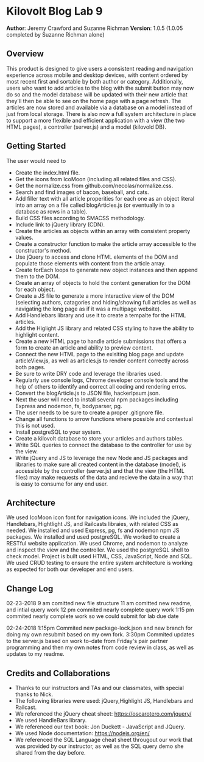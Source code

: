 # Kilovolt Blog Lab 9

**Author**: Jeremy Crawford and Suzanne Richman
**Version**: 1.0.5 (1.0.05 completed by Suzanne Richman alone)

## Overview
This product is designed to give users a consistent reading and navigation experience across mobile and desktop devices, with content ordered by most recent first and sortable by both author or category. Additionally, users who want to add articles to the blog with the submit button may now do so and the model database will be updated with their new article that they'll then be able to see on the home page with a page refresh. The articles are now stored and available via a database on a model instead of just from local storage. There is also now a full system architecture in place to support a more flexible and efficient application with a view (the two HTML pages), a controller (server.js) and a model (kilovold DB).

## Getting Started

The user would need to
* Create the index.html file.
* Get the icons from IcoMoon (including all related files and CSS).
* Get the normalize.css from github.com/necolas/normalize.css.
* Search and find images of bacon, baseball, and cats.
* Add filler text with all article properities for each one as an object literal into an array on a file called blogArticles.js (or eventually in to a database as rows in a table).
* Build CSS files according to SMACSS methodology.
* Include link to jQuery library (CDN).
* Create the articles as objects within an array with consistent property values.
* Create a constructor function to make the article array accessible to the constructor's method.
* Use jQuery to access and clone HTML elements of the DOM and populate those elements with content from the article array.
* Create forEach loops to generate new object instances and then append them to the DOM.
* Create an array of objects to hold the content generation for the DOM for each object.
* Create a JS file to generate a more interactive view of the DOM (selecting authors, catagories and hiding/showing full articles as well as navigating the long page as if it was a multipage website).
* Add Handlebars library and use it to create a tempalte for the HTML articles.
* Add the Higlight JS library and related CSS styling to have the ability to highlight content.
* Create a new HTML page to handle article submissions that offers a form to create an article and ability to preview content.
* Connect the new HTML page to the exisiting blog page and update articleView.js, as well as articles.js to render content correctly across both pages.
* Be sure to write DRY code and leverage the libraries used.
* Regularly use console logs, Chrome developer console tools and the help of others to identify and correct all coding and rendering erros.
* Convert the blogArticle.js to JSON file, hackerIpsum.json.
* Next the user will need to install several npm packages including Express and nodemon, fs, bodyparser, pg. 
* The user needs to be sure to create a proper .gitignore file.
* Change all functions to arrow functions where possible and contextual this is not used.
* Install postgreSQL to your system.
* Create a kilovolt database to store your articles and authors tables. 
* Write SQL queries to connect the database to the controller for use by the view.
* Write jQuery and JS to leverage the new Node and JS packages and libraries to make sure all created content in the database (model), is accessible by the controller (server.js) and that the view (the HTML files) may make requests of the data and recieve the data in a way that is easy to consume for any end user. 

## Architecture

We used IcoMoon icon font for navigation icons. We included the jQuery, Handlebars, Hightlight JS, and Railcasts libraies, with related CSS as needed. We installed and used Express, pg, fs and nodemon npm JS packages. We installed and used postgreSQL. We worked to create a RESTful website application. We used Chrome, and nodemon to analyze and inspect the view and the controller. We used the postgreSQL shell to check model. Project is built used HTML, CSS, JavaScript, Node and SQL. We used CRUD testing to ensure the entire system architecture is working as expected for both our developer and end users.

## Change Log
02-23-2018
9 am comitted new file structure
11 am comitted new readme, and intial query work
12 pm commited nearly complete query work
1:15 pm commited nearly complete work so we could submit for lab due date

02-24-2018
1:15pm Commited new package-lock.json and new branch for doing my own resubmit based on my own fork.
3:30pm Commited updates to the server.js based on work to-date from Friday's pair partner programming and then my own notes from code review in class, as well as updates to my readme.


## Credits and Collaborations
* Thanks to our instructors and TAs and our classmates, with special thanks to Nick.
* The following libraries were used: jQuery,Highlight JS, Handlebars and Railcast.
* We referenced the jQuery cheat sheet: https://oscarotero.com/jquery/
* We used HandleBars library.
* We referenced our text book: Jon Duckett - JavaScript and JQuery.
* We used Node documentation: https://nodejs.org/en/
* We referenced the SQL Language cheat sheet througout our work that was provided by our instructor, as well as the SQL query demo she shared from the day before. 
    
